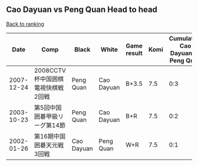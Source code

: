 ## Cao Dayuan vs Peng Quan Head to head

[Back to ranking](../../index.md)




| **Date** | **Comp** | **Black** | **White** | **Game result** | **Komi** | **Cumulative Cao Dayuan vs Peng Quan** | **Cao Dayuan streak** | **Peng Quan streak** | 
| --- | --- | --- | --- | --- | --- | --- | --- | --- |
| 2007-12-24 | 2008CCTV杯中国囲棋電視快棋戦2回戦 | Peng Quan | Cao Dayuan | B+3.5 | 7.5 | 0:3 | 0 | 3 | 
| 2003-10-23 | 第5回中国囲碁甲級リーグ第14節 | Peng Quan | Cao Dayuan | B+R | 7.5 | 0:2 | 0 | 2 | 
| 2002-01-26 | 第16期中国囲碁天元戦3回戦 | Cao Dayuan | Peng Quan | W+R | 7.5 | 0:1 | 0 | 1 |




